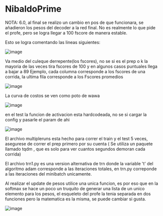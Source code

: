 # NibaldoPrime

NOTA: 6.0, al final se realizo un cambio en pos de que funcionara, se añadieron los pesos del decoder a la red final. No es realmente lo que pide el profe, pero se logra llegar a 100 fscore de manera estable.

Esto se logra comentando las lineas siguientes:

![image](https://github.com/BenjaminAleRamosT/NibaldoPrime3/assets/81858128/3cddcf03-2f1b-474f-bc2d-8cb138c13f40)



Va medio del culeque derrepente(los fscores), no se si es el prep o k
la mayoria de las veces tira fscores de 100 y en algunos casos puntuales llega a bajar a 89
Ejemplo, cada columna corresponde a los fscores de una corrida, la ultima fila corresponde a los Fscores promedios

![image](https://github.com/BenjaminAleRamosT/NibaldoPrime3/assets/81858128/073c3b4e-51f8-4796-9ab0-92999bcddbc3)

La curva de costos se ven como poto de wawa

![image](https://github.com/BenjaminAleRamosT/NibaldoPrime3/assets/81858128/a822d92c-7484-4e06-a650-694b03860581)

en el test la funcion de activacion esta hardcodeada, no se si cargar la config y pasarle el param de ahi

![image](https://github.com/BenjaminAleRamosT/NibaldoPrime3/assets/81858128/40bfde8c-4f91-438e-87d6-e62a782ac6ec)

El archivo multipleruns esta hecho para correr el train y el test 5 veces, asegurese de correr el prep primero por su cuenta ( Se utiliza un paquete llamado tqdm , que es solo para ver cuantos segundos demoran cada corrida)

El archivo trn1.py es una version alternativa de trn donde la variable 't' del algoritmo adam corresponde a las iteraciones totales, en trn.py correponde a las iteraciones del minibatch unicamente.

Al realizar el update de pesos utilice una unica funcion, es por eso que en la softmax se hace un poco un truquito de generar una lista de un unico elemento para los pesos, el esqueleto del profe la tenia separada en dos funciones pero la matematica es la misma, se puede cambiar si gusta.

![image](https://github.com/BenjaminAleRamosT/NibaldoPrime3/assets/81858128/176ae5e0-44cc-43c1-9200-493e1e5f74fa)

